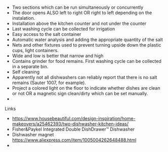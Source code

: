 * Two sections which can be run simultaneously or concurrently
* The door opens ALSO left to right OR right to left depending on the instalation.
* Installation above the kitchen counter and not under the counter
* Last washing cycle can be collected for irrigation
* Easy access to the salt container
* Automatic water analysis and adding the appropriate quantity of the salt
* Nets and other fixtures used to prevent turning upside down the plastic cups, light containers.
* Wide and low is better that narrow and high
* Contains grinder for food remains. First washing cycle can be collected in a separate bin. 
* Self cleaning
* Apparently not all dishwashers can reliably report that there is no salt remains (Sauter 1007, for example).
* Project a colored light on the floor to indicate whether dishes are clean or not OR a magnetic sign clean/dirty which can be set manually.
* 

Links

* https://www.housebeautiful.com/design-inspiration/home-makeovers/a25462393/two-dishwasher-kitchen-ideas/
* Fisher&Paykel Integrated Double DishDrawer™ Dishwasher
* Dishwasher magnet https://www.aliexpress.com/item/1005004262648488.html
* 
